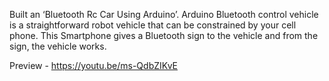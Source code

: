 Built an ‘Bluetooth Rc Car Using Arduino’. Arduino Bluetooth control vehicle is a straightforward robot vehicle that can be constrained by your cell phone. This Smartphone gives a Bluetooth sign to the vehicle and from the sign, the vehicle works.

Preview - https://youtu.be/ms-QdbZIKvE
